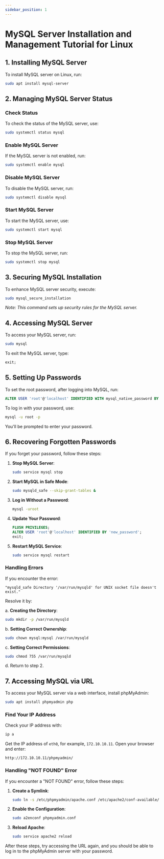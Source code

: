 ```yaml
---
sidebar_position: 1
---
```


# MySQL Server Installation and Management Tutorial for Linux

## 1. Installing MySQL Server

To install MySQL server on Linux, run:

```bash
sudo apt install mysql-server
```

## 2. Managing MySQL Server Status

### Check Status

To check the status of the MySQL server, use:

```bash
sudo systemctl status mysql
```

### Enable MySQL Server

If the MySQL server is not enabled, run:

```bash
sudo systemctl enable mysql
```

### Disable MySQL Server

To disable the MySQL server, run:

```bash
sudo systemctl disable mysql
```

### Start MySQL Server

To start the MySQL server, use:

```bash
sudo systemctl start mysql
```

### Stop MySQL Server

To stop the MySQL server, run:

```bash
sudo systemctl stop mysql
```

## 3. Securing MySQL Installation

To enhance MySQL server security, execute:

```bash
sudo mysql_secure_installation
```

*Note: This command sets up security rules for the MySQL server.*

## 4. Accessing MySQL Server

To access your MySQL server, run:

```bash
sudo mysql
```

To exit the MySQL server, type:

```sql
exit;
```

## 5. Setting Up Passwords

To set the root password, after logging into MySQL, run:

```sql
ALTER USER 'root'@'localhost' IDENTIFIED WITH mysql_native_password BY 'your_password';
```

To log in with your password, use:

```bash
mysql -u root -p
```

You'll be prompted to enter your password.

## 6. Recovering Forgotten Passwords

If you forget your password, follow these steps:

1. **Stop MySQL Server**:
   ```bash
   sudo service mysql stop
   ```

2. **Start MySQL in Safe Mode**:
   ```bash
   sudo mysqld_safe --skip-grant-tables &
   ```

3. **Log in Without a Password**:
   ```bash
   mysql -uroot
   ```

4. **Update Your Password**:
   ```sql
   FLUSH PRIVILEGES;
   ALTER USER 'root'@'localhost' IDENTIFIED BY 'new_password';
   exit;
   ```

5. **Restart MySQL Service**:
   ```bash
   sudo service mysql restart
   ```

### Handling Errors

If you encounter the error:

```
"mysqld_safe Directory '/var/run/mysqld' for UNIX socket file doesn't exist."
```

Resolve it by:

a. **Creating the Directory**:
   ```bash
   sudo mkdir -p /var/run/mysqld
   ```

b. **Setting Correct Ownership**:
   ```bash
   sudo chown mysql:mysql /var/run/mysqld
   ```

c. **Setting Correct Permissions**:
   ```bash
   sudo chmod 755 /var/run/mysqld
   ```

d. Return to step 2.

## 7. Accessing MySQL via URL

To access your MySQL server via a web interface, install phpMyAdmin:

```bash
sudo apt install phpmyadmin php
```

### Find Your IP Address

Check your IP address with:

```bash
ip a
```

Get the IP address of `eth0`, for example, `172.10.10.11`. Open your browser and enter:

```
http://172.10.10.11/phpmyadmin/
```

### Handling "NOT FOUND" Error

If you encounter a "NOT FOUND" error, follow these steps:

1. **Create a Symlink**:
   ```bash
   sudo ln -s /etc/phpmyadmin/apache.conf /etc/apache2/conf-available/phpmyadmin.conf
   ```

2. **Enable the Configuration**:
   ```bash
   sudo a2enconf phpmyadmin.conf
   ```

3. **Reload Apache**:
   ```bash
   sudo service apache2 reload
   ```

After these steps, try accessing the URL again, and you should be able to log in to the phpMyAdmin server with your password.